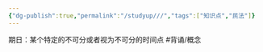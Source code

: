 ```yaml
---
{"dg-publish":true,"permalink":"/studyup///","tags":["知识点","民法"]}
---
```


期日：某个特定的不可分或者视为不可分的时间点 #背诵/概念 